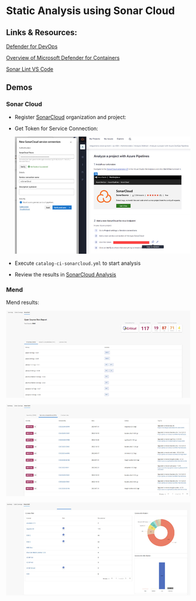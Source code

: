# Static Analysis using Sonar Cloud

## Links & Resources:

[Defender for DevOps](https://learn.microsoft.com/de-de/azure/defender-for-cloud/defender-for-devops-introduction?ocid=AID754288&wt.mc_id=azfr-c9-scottha%2CCFID0709)

[Overview of Microsoft Defender for Containers](https://learn.microsoft.com/en-us/azure/defender-for-cloud/defender-for-containers-introduction)

[Sonar Lint VS Code](https://marketplace.visualstudio.com/items?itemName=SonarSource.sonarlint-vscode)

## Demos

### Sonar Cloud

- Register [SonarCloud](https://sonarcloud.io) organization and project:

- Get Token for Service Connection:

    ![sonar-token](_images/sonar-token.jpg)

- Execute `catalog-ci-sonarcloud.yml` to start analysis

- Review the results in [SonarCloud Analysis](https://sonarcloud.io/summary/new_code?id=integrations-development_az-400&branch=main)   

### Mend

Mend results:

![mend](_images/mend-01.jpg)

![mend](_images/mend-02.jpg)

![mend](_images/mend-03.jpg)